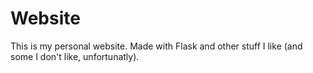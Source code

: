 # Website

This is my personal website. Made with Flask and other stuff I like (and some
I don't like, unfortunatly).
